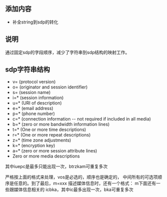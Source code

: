 ## 添加内容

- 补全string到sdp的转化


## 说明

通过固定sdp的字段顺序，减少了字符串到sdp结构的映射工作。

## sdp字符串结构

- v=  (protocol version)
- o=  (originator and session identifier)
- s=  (session name)
- i=* (session information)
- u=* (URI of description)
- e=* (email address)
- p=* (phone number)
- c=* (connection information -- not required if included in all media)
- b=* (zero or more bandwidth information lines)
- t=* (One or more time descriptions)
- r=* (One or more repeat descriptions)
- z=* (time zone adjustments)
- k=* (encryption key)
- a=* (zero or more session attribute lines)
- Zero or more media descriptions

其中iuepc是最多只能出现一次，btrzkam可重复多次

严格按上面的格式来处理，vos是必选的，顺序也是确定的，
中间所有的可选项顺序是任意的。到了最后，m=xxx 描述媒体信息时，还有一个格式：
m下面还有一些跟媒体信息相关的 icbka，其中ic最多出现一次，bka可重复多次
